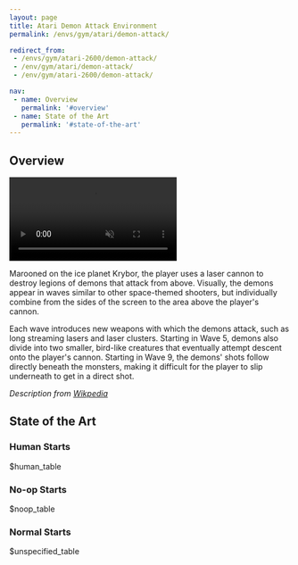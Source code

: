 ```yaml
---
layout: page
title: Atari Demon Attack Environment
permalink: /envs/gym/atari/demon-attack/

redirect_from:
 - /envs/gym/atari-2600/demon-attack/
 - /env/gym/atari/demon-attack/
 - /env/gym/atari-2600/demon-attack/

nav:
 - name: Overview
   permalink: '#overview'
 - name: State of the Art
   permalink: '#state-of-the-art'
---
```



## Overview

<video autoplay muted loop controls>
  <source src="{{ 'assets/_pages/envs/gym/atari/demon-attack.mp4' | absolute_url }}" type="video/mp4">
</video>

Marooned on the ice planet Krybor, the player uses a laser cannon to destroy legions of demons that attack from above. Visually, the demons appear in waves similar to other space-themed shooters, but individually combine from the sides of the screen to the area above the player's cannon.

Each wave introduces new weapons with which the demons attack, such as long streaming lasers and laser clusters. Starting in Wave 5, demons also divide into two smaller, bird-like creatures that eventually attempt descent onto the player's cannon. Starting in Wave 9, the demons' shots follow directly beneath the monsters, making it difficult for the player to slip underneath to get in a direct shot.

*Description from [Wikpedia](https://en.wikipedia.org/wiki/Demon_Attack)*


## State of the Art

### Human Starts

$human_table

### No-op Starts

$noop_table

### Normal Starts

$unspecified_table

